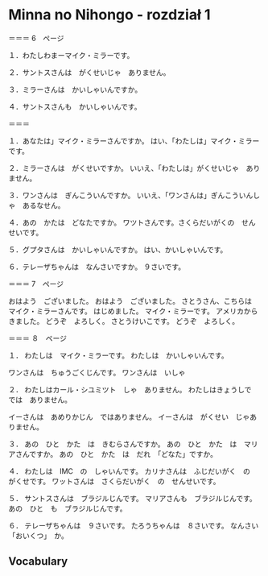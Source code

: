 # Minna no Nihongo - rozdział 1

＝＝＝
6　ページ

１．わたしわまーマイク・ミラーです。

２．サントスさんは　がくせいじゃ　ありません。

３．ミラーさんは　かいしゃいんですか。

４．サントスさんも　かいしゃいんです。

＝＝＝

１．あなたは」マイク・ミラーさんですか。
はい、「わたしは」マイク・ミラーです。

２．ミラーさんは　がくせいですか。
いいえ、「わたしは」がくせいじゃ　ありません。

３．ワンさんは　ぎんこういんですか。
いいえ、「ワンさんは」ぎんこういんしゃ　あるなせん。

４．あの　かたは　どなたですか。
ワツトさんです。さくらだいがくの　せんせいです。

５．グプタさんは　かいしゃいんですか。
はい、かいしゃいんです。

６．テレーザちゃんは　なんさいですか。
９さいです。

＝＝＝
7　ページ

おはよう　ございました。
おはよう　ございました。
さとうさん、こちらは　マイク・ミラーさんです。
はじめました。
マイク・ミラーです。
アメリカから　きました。
どうぞ　よろしく。
さとうけいこです。
どうぞ　よろしく。

＝＝＝
８　ページ

１．
わたしは　マイク・ミラーです。
わたしは　かいしゃいんです。

ワンさんは　ちゅうごくじんです。
ワンさんは　いしゃ

２．
わたしはカール・シユミツト　しゃ　ありません。
わたしはきょうしで　では　ありません。

イーさんは　あめりかじん　ではありません。
イーさんは　がくせい　じゃありません。

３．
あの　ひと　かた　は　きむらさんですか。
あの　ひと　かた　は　マリアさんですか。
あの　ひと　かた　は　だれ　「どなた」ですか。

４．
わたしは　IMC　の　しゃいんです。
カリナさんは　ふじだいがく　の　がくせです。
ワットさんは　さくらだいがく　の　せんせいです。

５．
サントスさんは　ブラジルじんです。
マリアさんも　ブラジルじんです。
あの　ひと　も　ブラジルじんです。

６．
テレーザちゃんは　９さいです。
たろうちゃんは　８さいです。
なんさい　「おいくつ」　か。

## Vocabulary